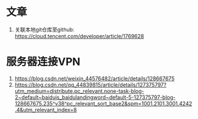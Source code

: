 # 文章
1. 关联本地git仓库至github: https://cloud.tencent.com/developer/article/1769628

# 服务器连接VPN
1. https://blog.csdn.net/weixin_44576482/article/details/128667675
2. https://blog.csdn.net/qq_44839815/article/details/127375797?utm_medium=distribute.pc_relevant.none-task-blog-2~default~baidujs_baidulandingword~default-5-127375797-blog-128667675.235^v38^pc_relevant_sort_base2&spm=1001.2101.3001.4242.4&utm_relevant_index=8
